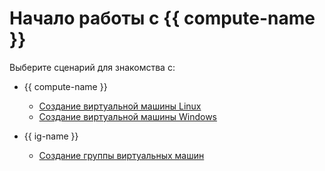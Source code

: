 # Начало работы с {{ compute-name }}

Выберите сценарий для знакомства с:

- {{ compute-name }}

    - [Создание виртуальной машины Linux](quick-create-linux.md)
    - [Создание виртуальной машины Windows](quick-create-windows.md)

- {{ ig-name }}

    - [Создание группы виртуальных машин](ig.md)
